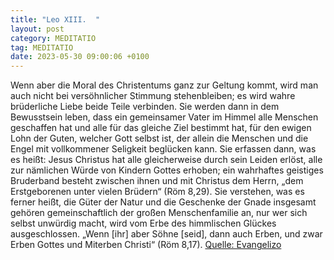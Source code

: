 ```yaml
---
title: "Leo XIII.  "
layout: post
category: MEDITATIO
tag: MEDITATIO
date: 2023-05-30 09:00:06 +0100
---
```

Wenn aber die Moral des Christentums ganz zur Geltung kommt, wird man auch nicht bei versöhnlicher Stimmung stehenbleiben; es wird wahre brüderliche Liebe beide Teile verbinden. Sie werden dann in dem Bewusstsein leben, dass ein gemeinsamer Vater im Himmel alle Menschen geschaffen hat und alle für das gleiche Ziel bestimmt hat, für den ewigen Lohn der Guten, welcher Gott selbst ist, der allein die Menschen und die Engel mit vollkommener Seligkeit beglücken kann.<!--more--> Sie erfassen dann, was es heißt: Jesus Christus hat alle gleicherweise durch sein Leiden erlöst, alle zur nämlichen Würde von Kindern Gottes erhoben; ein wahrhaftes geistiges Bruderband besteht zwischen ihnen und mit Christus dem Herrn, „dem Erstgeborenen unter vielen Brüdern“ (Röm 8,29). Sie verstehen, was es ferner heißt, die Güter der Natur und die Geschenke der Gnade insgesamt gehören gemeinschaftlich der großen Menschenfamilie an, nur wer sich selbst unwürdig macht, wird vom Erbe des himmlischen Glückes ausgeschlossen. „Wenn [ihr] aber Söhne [seid], dann auch Erben, und zwar Erben Gottes und Miterben Christi“ (Röm 8,17).
[Quelle: Evangelizo](https://evangeliumtagfuertag.org/DE/gospel)